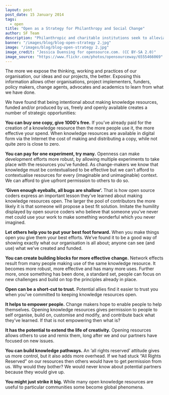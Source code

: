 ```yaml
---
layout: post
post_date: 15 January 2014
tags: 
  - open
title: "Open as a Strategy for Philanthropy and Social Change"
author: SF Team
description: "Philanthropic and charitable institutions seek to alleviate and solve social problems. It is private practice for public good. If we can magnify our spend by allowing others to replicate, we increase the public good we are able to achieve."
banner: "/images/blog/blog-open-strategy 2.jpg"
image: "/images/blog/blog-open-strategy 2.jpg"
image_credit: "Jessica Duensing for opensource.com. (CC BY-SA 2.0)"
image_source: "https://www.flickr.com/photos/opensourceway/6555466069"
---
```


The more we expose the thinking, working and practices of our organisation, our ideas and our projects, the better. Exposing this information allows other organisations, project implementers, funders, policy makers, change agents, advocates and academics to learn from what we have done.

We have found that being intentional about making knowledge resources, funded and/or produced by us, freely and openly available creates a number of strategic opportunities:

**You can buy one copy, give 1000′s free.** If you’ve already paid for the creation of a knowledge resource then the more people use it, the more effective your spend. When knowledge resources are available in digital form via the Internet the cost of making and distributing a copy, while not quite zero is close to zero.

**You can pay for one experiment, try many.** Openness can make development efforts more robust, by allowing multiple experiments to take place with the resources you’ve funded. As change-makers we know that knowledge must be contextualised to be effective but we can’t afford to contextualise resources for every (imaginable and unimaginable) context. We can afford to give upfront permission to others to do so.

**‘Given enough eyeballs, all bugs are shallow’.** That is how open source coders express an important lesson they’ve learned about making knowledge resources open. The larger the pool of contributors the more likely it is that someone will propose a best fit solution. Imitate the humility displayed by open source coders who believe that someone you’ve never met could use your work to make something wonderful which you never imagined.

**Let others help you to put your best foot forward.** When you make things open you give them your best efforts. We’ve found it to be a good way of showing exactly what our organisation is all about; anyone can see (and use) what we’ve created and funded.

**You can create building blocks for more effective change.** Network effects result from many people making use of the same knowledge resource. It becomes more robust, more effective and has many more uses. Further more, once something has been done, a standard set, people can focus on new challenges and build on top the principles already in place.

**Open can be a short-cut to trust.** Potential allies find it easier to trust you when you’ve committed to keeping knowledge resources open.

**It helps to empower people.** Change makers hope to enable people to help themselves. Opening knowledge resources gives permission to people to self organise, build on, customise and modify, and contribute back what they’ve learned. If that is not empowering then what is?

**It has the potential to extend the life of creativity.** Opening resources allows others to use and remix them, long after we and our partners have focused on new issues.

**You can build knowledge pathways.** An ‘all rights reserved’ attitude gives us more control, but it also adds more overhead. If we had stuck “All Rights Reserved” on our resources then others would have to get permission from us. Why would they bother? We would never know about potential partners because they would give up.

**You might just strike it big.** While many open knowledge resources are useful to particular communities some become global phenomena.

